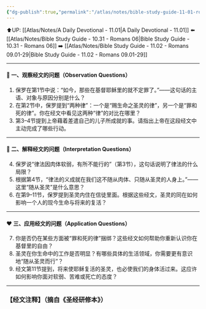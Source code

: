 ```yaml
---
{"dg-publish":true,"permalink":"/atlas/notes/bible-study-guide-11-01-romans-08-01-11/"}
---
```


⬆️UP: [[Atlas/Notes/A Daily Devotional - 11.01\|A Daily Devotional - 11.01]]
⬅️ [[Atlas/Notes/Bible Study Guide - 10.31 - Romans 06\|Bible Study Guide - 10.31 - Romans 06]]
➡️ [[Atlas/Notes/Bible Study Guide - 11.02 - Romans 09.01-29\|Bible Study Guide - 11.02 - Romans 09.01-29]] 

---

#### 📘 一、观察经文的问题（Observation Questions）

1. 保罗在第1节中说：“如今，那些在基督耶稣里的就不定罪了。”——这句话的主语、对象与原因分别是什么？
2. 在第2节中，保罗提到“两种律”：一个是“赐生命之圣灵的律”，另一个是“罪和死的律”。你在经文中看见这两种“律”的对比在哪里？
3. 第3–4节提到上帝藉着差遣自己的儿子所成就的事。请指出上帝在这段经文中主动完成了哪些行动。

---

#### 📖 二、解释经文的问题（Interpretation Questions）

4. 保罗说“律法因肉体软弱，有所不能行的”（第3节），这句话说明了律法的什么局限？
5. 根据第4节，“律法的义成就在我们这不随从肉体、只随从圣灵的人身上。”——这里“随从圣灵”是什么意思？
6. 在第9–11节，保罗提到圣灵内住在信徒里面。根据这些经文，圣灵的同在如何影响一个人的现今生命与将来的复活？

---

#### ❤️ 三、应用经文的问题（Application Questions）

7. 你是否仍在某些方面被“罪和死的律”捆绑？这些经文如何帮助你重新认识你在基督里的自由？
8. 圣灵在你生命中的工作是否明显？有哪些具体的生活领域，你需要更有意识地“随从圣灵而行”？
9. 经文第11节提到，将来使耶稣复活的圣灵，也必使我们的身体活过来。这应许如何影响你面对软弱、苦难或死亡的态度？

---
### 【经文注释】（摘自《圣经研修本》）

